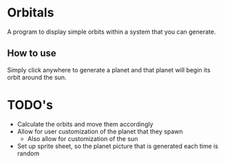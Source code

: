 # Orbitals
A program to display simple orbits within a system that you can generate.

## How to use
Simply click anywhere to generate a planet and that planet will begin its orbit around the sun.

# TODO's
- Calculate the orbits and move them accordingly
- Allow for user customization of the planet that they spawn
  - Also allow for customization of the sun
- Set up sprite sheet, so the planet picture that is generated each time is random
